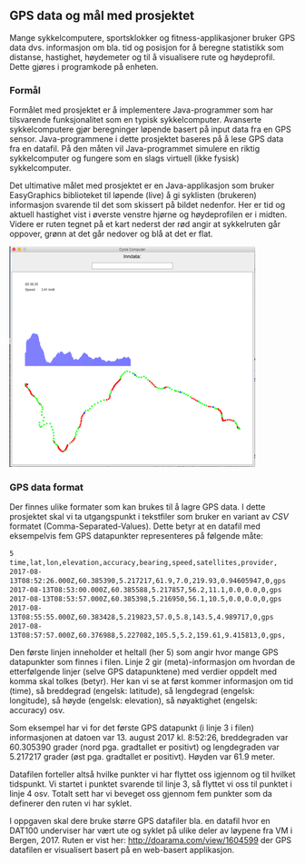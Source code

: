 ## GPS data og mål med prosjektet

Mange sykkelcomputere, sportsklokker og fitness-applikasjoner bruker GPS data dvs. informasjon om bla. tid og posisjon for å beregne statistikk som distanse, hastighet, høydemeter og til å visualisere rute og høydeprofil. Dette gjøres i programkode på enheten.

### Formål

Formålet med prosjektet er å implementere Java-programmer som har tilsvarende funksjonalitet som en typisk sykkelcomputer. Avanserte sykkelcomputere gjør beregninger løpende basert på input data fra en GPS sensor. Java-programmene i dette prosjektet baseres på å lese GPS data fra en datafil. På den måten vil Java-programmet simulere en riktig sykkelcomputer og fungere som en slags virtuell (ikke fysisk) sykkelcomputer.

Det ultimative målet med prosjektet er en Java-applikasjon som bruker EasyGraphics biblioteket til løpende (live) å gi syklisten (brukeren) informasjon svarende til det som skissert på bildet nedenfor. Her er tid og aktuell hastighet vist i øverste venstre hjørne og høydeprofilen er i midten. Videre er ruten tegnet på et kart nederst der rød angir at sykkelruten går oppover, grønn at det går nedover og blå at det er flat.

![](assets/markdown-img-paste-20180909131911330.png)

### GPS data format

Der finnes ulike formater som kan brukes til å lagre GPS data. I dette prosjektet skal vi ta utgangspunkt i tekstfiler som bruker en variant av *CSV* formatet (Comma-Separated-Values). Dette betyr at en datafil med eksempelvis fem GPS datapunkter representeres på følgende måte:

```
5
time,lat,lon,elevation,accuracy,bearing,speed,satellites,provider,
2017-08-13T08:52:26.000Z,60.385390,5.217217,61.9,7.0,219.93,0.94605947,0,gps
2017-08-13T08:53:00.000Z,60.385588,5.217857,56.2,11.1,0.0,0.0,0,gps
2017-08-13T08:53:57.000Z,60.385398,5.216950,56.1,10.5,0.0,0.0,0,gps
2017-08-13T08:55:55.000Z,60.383428,5.219823,57.0,5.8,143.5,4.989717,0,gps
2017-08-13T08:57:57.000Z,60.376988,5.227082,105.5,5.2,159.61,9.415813,0,gps,
```

Den første linjen inneholder et heltall (her 5) som angir hvor mange GPS datapunkter som finnes i filen. Linje 2 gir (meta)-informasjon om hvordan de etterfølgende linjer (selve GPS datapunktene) med verdier oppdelt med komma skal tolkes (betyr). Her kan vi se at først kommer informasjon om tid (time), så breddegrad (engelsk: latitude), så lengdegrad (engelsk: longitude), så høyde (engelsk: elevation), så nøyaktighet (engelsk: accuracy) osv.  

Som eksempel har vi for det første GPS datapunkt (i linje 3 i filen) informasjonen at datoen var 13. august 2017 kl. 8:52:26, breddegraden var 60.305390 grader (nord pga. gradtallet er positivt) og lengdegraden var 5.217217 grader (øst pga. gradtallet er positivt). Høyden var 61.9 meter.

Datafilen forteller altså hvilke punkter vi har flyttet oss igjennom og til hvilket tidspunkt. Vi startet i punktet svarende til linje 3, så flyttet vi oss til punktet i linje 4 osv. Totalt sett har vi beveget oss gjennom fem punkter som da definerer den ruten vi har syklet.

I oppgaven skal dere bruke større GPS datafiler bla. en datafil hvor en DAT100 underviser har vært ute og syklet på ulike deler av løypene fra VM i Bergen, 2017. Ruten er vist her: http://doarama.com/view/1604599 der GPS datafilen er visualisert basert på en web-basert applikasjon.
